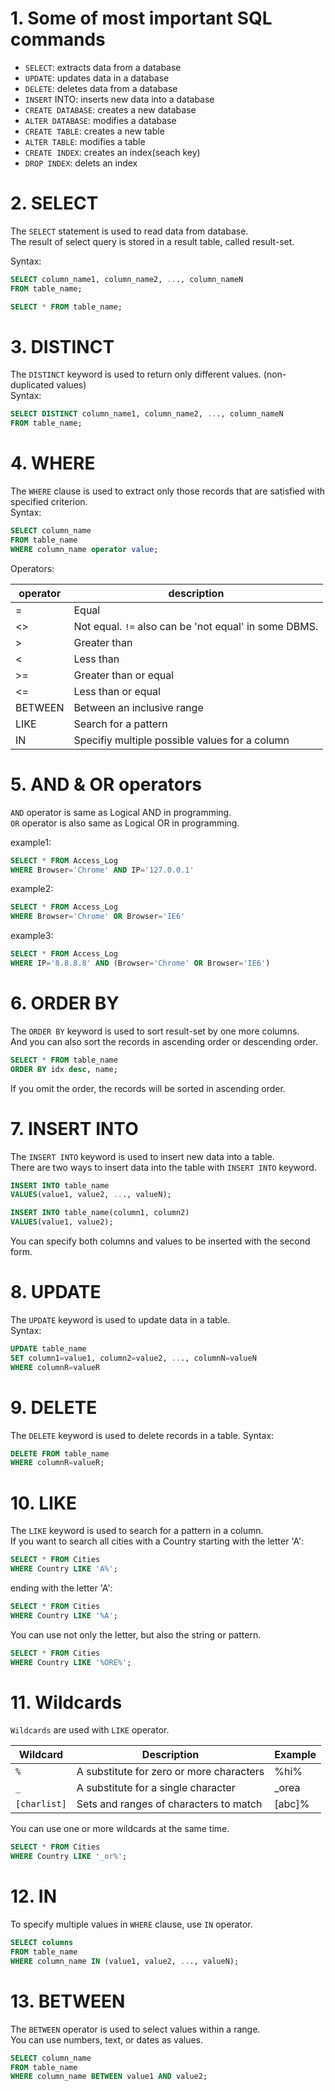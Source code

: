 # 1. Some of most important SQL commands

* `SELECT`: extracts data from a database
* `UPDATE`: updates data in a database
* `DELETE`: deletes data from a database
* `INSERT` INTO: inserts new data into a database
* `CREATE DATABASE`: creates a new database
* `ALTER DATABASE`: modifies a database
* `CREATE TABLE`: creates a new table
* `ALTER TABLE`: modifies a table
* `CREATE INDEX`: creates an index(seach key)
* `DROP INDEX`: delets an index

# 2. SELECT

The `SELECT` statement is used to read data from database.  
The result of select query is stored in a result table, called result-set.  

Syntax:  

```SQL
SELECT column_name1, column_name2, ..., column_nameN
FROM table_name;

SELECT * FROM table_name;
```

# 3. DISTINCT

The `DISTINCT` keyword is used to return only different values. (non-duplicated values)  
Syntax:  

```SQL
SELECT DISTINCT column_name1, column_name2, ..., column_nameN
FROM table_name;
```

# 4. WHERE

The `WHERE` clause is used to extract only those records that are satisfied with specified criterion.  
Syntax:  

```SQL
SELECT column_name
FROM table_name
WHERE column_name operator value;
```
Operators:  

|operator | description|
---|---  
|=|Equal|
|<>|Not equal. `!=` also can be 'not equal' in some DBMS.|
|>|Greater than|
|<|Less than|
|>=|Greater than or equal|
|<=|Less than or equal|
|BETWEEN|Between an inclusive range|
|LIKE|Search for a pattern|
|IN|Specifiy multiple possible values for a column|

# 5. AND & OR operators

`AND` operator is same as Logical AND in programming.  
`OR` operator is also same as Logical OR in programming.  

example1:  

```SQL
SELECT * FROM Access_Log
WHERE Browser='Chrome' AND IP='127.0.0.1'
```

example2:  

```SQL
SELECT * FROM Access_Log
WHERE Browser='Chrome' OR Browser='IE6'
```

example3:  

```SQL
SELECT * FROM Access_Log
WHERE IP='8.8.8.8' AND (Browser='Chrome' OR Browser='IE6')
```

# 6. ORDER BY

The `ORDER BY` keyword is used to sort result-set by one more columns.  
And you can also sort the records in ascending order or descending order.  

```SQL
SELECT * FROM table_name
ORDER BY idx desc, name;
```

If you omit the order, the records will be sorted in ascending order.  

# 7. INSERT INTO

The `INSERT INTO` keyword is used to insert new data into a table.  
There are two ways to insert data into the table with `INSERT INTO` keyword.  

```SQL
INSERT INTO table_name
VALUES(value1, value2, ..., valueN);

INSERT INTO table_name(column1, column2)
VALUES(value1, value2);
```

You can specify both columns and values to be inserted with the second form.  

# 8. UPDATE

The `UPDATE` keyword is used to update data in a table.  
Syntax:  

```SQL
UPDATE table_name
SET column1=value1, column2=value2, ..., columnN=valueN
WHERE columnR=valueR
```

# 9. DELETE

The `DELETE` keyword is used to delete records in a table.
Syntax:  

```SQL
DELETE FROM table_name
WHERE columnR=valueR;
```

# 10. LIKE

The `LIKE` keyword is used to search for a pattern in a column.  
If you want to search all cities with a Country starting with the letter 'A':  

```SQL
SELECT * FROM Cities
WHERE Country LIKE 'A%';
```

ending with the letter 'A':

```SQL
SELECT * FROM Cities
WHERE Country LIKE '%A';
```

You can use not only the letter, but also the string or pattern.  

```SQL
SELECT * FROM Cities
WHERE Country LIKE '%ORE%';
```

# 11. Wildcards

`Wildcards` are used with `LIKE` operator.  

|Wildcard|Description|Example|
---|---|---
|`%`|A substitute for zero or more characters|%hi%|
|`_`|A substitute for a single character|_orea|
|`[charlist]`|Sets and ranges of characters to match|[abc]%|

You can use one or more wildcards at the same time.  

```SQL
SELECT * FROM Cities
WHERE Country LIKE '_or%';
```

# 12. IN

To specify multiple values in `WHERE` clause, use `IN` operator.  

```SQL
SELECT columns
FROM table_name
WHERE column_name IN (value1, value2, ..., valueN);
```

# 13. BETWEEN

The `BETWEEN` operator is used to select values within a range.  
You can use numbers, text, or dates as values.  

```SQL
SELECT column_name
FROM table_name
WHERE column_name BETWEEN value1 AND value2;
```
